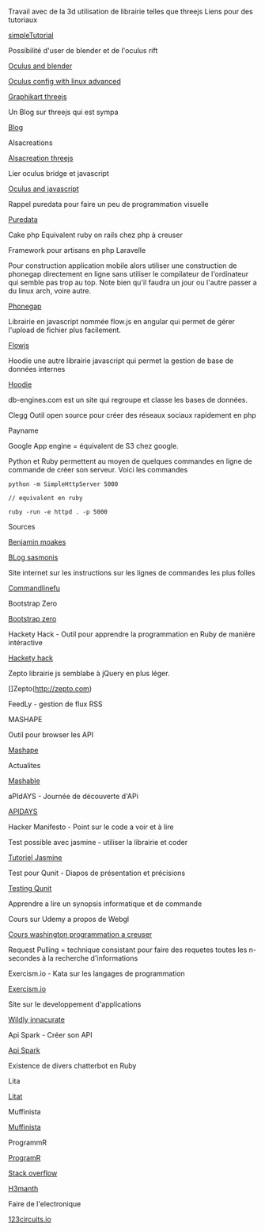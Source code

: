 Travail avec de la 3d utilisation de librairie telles que threejs
Liens pour des tutoriaux


[simpleTutorial](http://aerotwist.com/tutorials/getting-started-with-three-js/)

Possibilité d'user de blender et de l'oculus rift

[Oculus and blender](http://lubosz.wordpress.com/tag/oculus-rift/)

[Oculus config with linux advanced](http://doc-ok.org/?p=639)

[Graphikart threejs](http://www.grafikart.fr/tutoriels/javascript/three-js-3d-289)

Un Blog sur threejs qui est sympa

[Blog](http://learningthreejs.com/)

Alsacreations

[Alsacreation threejs](http://www.alsacreations.com/tuto/lire/1572-webgl-3d-three-canvas-threejs.html)

Lier oculus bridge et javascript

[Oculus and javascript](http://paddytherabbit.com/set-web-based-oculus-rift-world/)

Rappel puredata pour faire un peu de programmation visuelle

[Puredata](http://puredata.info/)

Cake php
Equivalent ruby on rails chez php à creuser

Framework pour artisans en php
Laravelle

Pour construction application mobile alors utiliser une construction de phonegap directement en ligne sans utiliser le compilateur de l'ordinateur qui semble pas trop au top.
Note bien qu'il faudra un jour ou l'autre passer a du linux arch, voire autre.

[Phonegap](http://build.phonegap.com)


Librairie en javascript nommée flow.js en angular qui permet de gérer l'upload de fichier plus facilement.

[Flowjs](http://flowjs.github.io/ng-flow/)

Hoodie une autre librairie javascript qui permet la gestion de base de données internes

[Hoodie](http://hood.ie/intro)

db-engines.com est un site qui regroupe et classe les bases de données.

Clegg Outil open source pour créer des réseaux sociaux rapidement en php 

Payname


Google App engine = équivalent de S3 chez google.


Python et Ruby permettent au moyen de quelques commandes en ligne de commande de créer son serveur.
Voici les commandes 


```
python -m SimpleHttpServer 5000

// equivalent en ruby 

ruby -run -e httpd . -p 5000

```



Sources 

[Benjamin moakes](http://www.benjaminoakes.com/2013/09/13/ruby-simple-http-server-minimalist-rake/)

[BLog sasmonis](http://blog.samsonis.me/2010/02/rubys-python-simplehttpserver/)



Site internet sur les instructions sur les lignes de commandes les plus folles

[Commandlinefu](http://www.commandlinefu.com/commands/browse)

Bootstrap Zero 

[Bootstrap zero](http://bootstrapzero.com/)

Hackety Hack - Outil pour apprendre la programmation en Ruby de manière intéractive

[Hackety hack](http://hackety.com/)

Zepto librairie js semblabe à jQuery en plus léger.

[]Zepto(http://zepto.com)

FeedLy  - gestion de flux RSS

MASHAPE

Outil pour browser les API

[Mashape](https://www.mashape.com)

Actualites 

[Mashable](http://mashable.com/)

aPIdAYS - Journée de découverte d'APi

[APIDAYS](http://apidays.io/)

Hacker Manifesto - Point sur le code a voir et à lire

Test possible avec jasmine - utiliser la librairie et coder 

[Tutoriel Jasmine](http://evanhahn.com/how-do-i-jasmine/)

Test pour Qunit - Diapos de présentation et précisions

[Testing Qunit](http://benalman.com/talks/unit-testing-qunit.html)

Apprendre a lire un synopsis informatique et de commande

Cours sur Udemy a propos de Webgl 

[Cours washington programmation a creuser](https://courses.cs.washington.edu/courses/cse190m/12su/lectures/slides/lecture23-cookie-session-localstorage.shtml#slide35)

Request Pulling = technique consistant pour faire des requetes toutes les n-secondes à la recherche d'informations

Exercism.io - Kata sur les langages de programmation

[Exercism.io](http://exercism.io)

Site sur le developpement d'applications

[Wildly innacurate](http://wildlyinaccurate.com/projects)

Api Spark - Créer son API 

[Api Spark](https://apispark.com/)

Existence de divers chatterbot en Ruby

Lita

[Litat](www.lita.io)

Muffinista 

[Muffinista](https://github.com/muffinista/chatterbot)

ProgrammR

[ProgramR](http://aiml-programr.rubyforge.org/)

[Stack overflow](http://stackoverflow.com/questions/55042/how-can-i-program-a-simple-chat-bot-ai)

[H3manth](http://h3manth.com/content/xmpp-ruby-chat-bot)

Faire de l'electronique

[123circuits.io](http://123d.circuits.io/)
